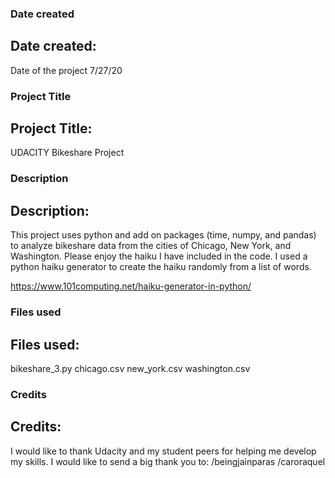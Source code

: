 ### Date created
Date created:
-------------
Date of the project 7/27/20

### Project Title
Project Title:
--------------
UDACITY Bikeshare Project

### Description
Description:
--------------
This project uses python and add on packages (time, numpy, and pandas) to analyze bikeshare data from the cities of Chicago, New York, and Washington. Please enjoy the haiku I have included in the code. I used a python haiku generator to create the haiku randomly from a list of words. 

https://www.101computing.net/haiku-generator-in-python/

### Files used
Files used:
------------
bikeshare_3.py
chicago.csv
new_york.csv
washington.csv


### Credits
Credits:
----------
I would like to thank Udacity and my student peers for helping me develop my skills. I would like to send a big thank you to: 
/beingjainparas
/caroraquel


